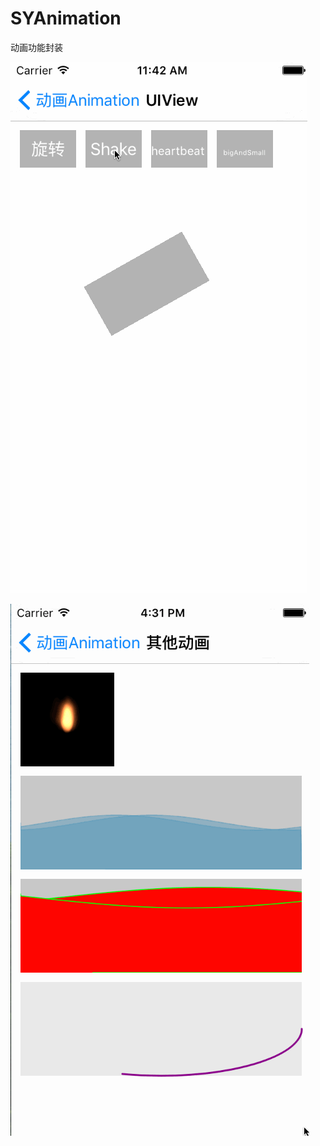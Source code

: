 # SYAnimation
动画功能封装

![image](./SYAnimationView.gif)

![fireWaterAnimation.gif](./fireWaterAnimation.gif)